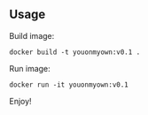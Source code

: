 ## Usage

Build image:
```
docker build -t youonmyown:v0.1 .
```
Run image:
```
docker run -it youonmyown:v0.1
```
Enjoy!
